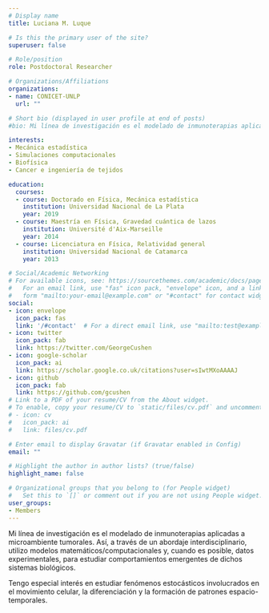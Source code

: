 ```yaml
---
# Display name
title: Luciana M. Luque

# Is this the primary user of the site?
superuser: false

# Role/position
role: Postdoctoral Researcher

# Organizations/Affiliations
organizations:
- name: CONICET-UNLP
  url: ""

# Short bio (displayed in user profile at end of posts)
#bio: Mi línea de investigación es el modelado de inmunoterapias aplicadas a microambiente tumorales. Así, a través de un abordaje interdisciplinario, utilizo modelos matemáticos/computacionales y, cuando es posible, datos experimentales, para estudiar comportamientos emergentes de dichos sistemas biológicos. Tengo especial interés en estudiar fenómenos estocásticos involucrados en el movimiento celular, la diferenciación y la formación de patrones espacio-temporales.

interests:
- Mecánica estadística
- Simulaciones computacionales 
- Biofísica
- Cancer e ingeniería de tejidos

education:
  courses:
  - course: Doctorado en Física, Mecánica estadística
    institution: Universidad Nacional de La Plata
    year: 2019
  - course: Maestría en Física, Gravedad cuántica de lazos
    institution: Université d'Aix-Marseille
    year: 2014
  - course: Licenciatura en Física, Relatividad general
    institution: Universidad Nacional de Catamarca
    year: 2013

# Social/Academic Networking
# For available icons, see: https://sourcethemes.com/academic/docs/page-builder/#icons
#   For an email link, use "fas" icon pack, "envelope" icon, and a link in the
#   form "mailto:your-email@example.com" or "#contact" for contact widget.
social:
- icon: envelope
  icon_pack: fas
  link: '/#contact'  # For a direct email link, use "mailto:test@example.org".
- icon: twitter
  icon_pack: fab
  link: https://twitter.com/GeorgeCushen
- icon: google-scholar
  icon_pack: ai
  link: https://scholar.google.co.uk/citations?user=sIwtMXoAAAAJ
- icon: github
  icon_pack: fab
  link: https://github.com/gcushen
# Link to a PDF of your resume/CV from the About widget.
# To enable, copy your resume/CV to `static/files/cv.pdf` and uncomment the lines below.
# - icon: cv
#   icon_pack: ai
#   link: files/cv.pdf

# Enter email to display Gravatar (if Gravatar enabled in Config)
email: ""

# Highlight the author in author lists? (true/false)
highlight_name: false

# Organizational groups that you belong to (for People widget)
#   Set this to `[]` or comment out if you are not using People widget.
user_groups:
- Members
---
```


Mi línea de investigación es el modelado de inmunoterapias aplicadas a microambiente tumorales. Así, a través de un abordaje interdisciplinario, utilizo modelos matemáticos/computacionales y, cuando es posible, datos experimentales, para estudiar comportamientos emergentes de dichos sistemas biológicos.

Tengo especial interés en estudiar fenómenos estocásticos involucrados en el movimiento celular, la diferenciación y la formación de patrones espacio-temporales.


